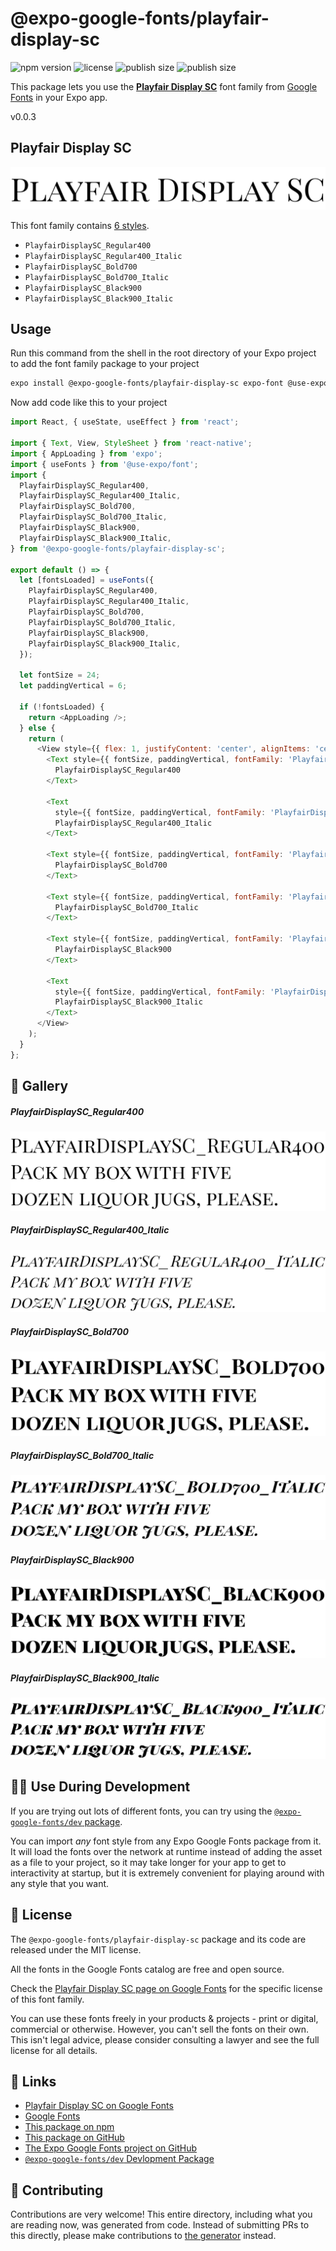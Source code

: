 # @expo-google-fonts/playfair-display-sc

![npm version](https://flat.badgen.net/npm/v/@expo-google-fonts/playfair-display-sc)
![license](https://flat.badgen.net/github/license/expo/google-fonts)
![publish size](https://flat.badgen.net/packagephobia/install/@expo-google-fonts/playfair-display-sc)
![publish size](https://flat.badgen.net/packagephobia/publish/@expo-google-fonts/playfair-display-sc)

This package lets you use the [**Playfair Display SC**](https://fonts.google.com/specimen/Playfair+Display+SC) font family from [Google Fonts](https://fonts.google.com/) in your Expo app.

v0.0.3

## Playfair Display SC

![Playfair Display SC](./font-family.png)

This font family contains [6 styles](#-gallery).

- `PlayfairDisplaySC_Regular400`
- `PlayfairDisplaySC_Regular400_Italic`
- `PlayfairDisplaySC_Bold700`
- `PlayfairDisplaySC_Bold700_Italic`
- `PlayfairDisplaySC_Black900`
- `PlayfairDisplaySC_Black900_Italic`

## Usage

Run this command from the shell in the root directory of your Expo project to add the font family package to your project
```sh
expo install @expo-google-fonts/playfair-display-sc expo-font @use-expo/font
```

Now add code like this to your project
```js
import React, { useState, useEffect } from 'react';

import { Text, View, StyleSheet } from 'react-native';
import { AppLoading } from 'expo';
import { useFonts } from '@use-expo/font';
import {
  PlayfairDisplaySC_Regular400,
  PlayfairDisplaySC_Regular400_Italic,
  PlayfairDisplaySC_Bold700,
  PlayfairDisplaySC_Bold700_Italic,
  PlayfairDisplaySC_Black900,
  PlayfairDisplaySC_Black900_Italic,
} from '@expo-google-fonts/playfair-display-sc';

export default () => {
  let [fontsLoaded] = useFonts({
    PlayfairDisplaySC_Regular400,
    PlayfairDisplaySC_Regular400_Italic,
    PlayfairDisplaySC_Bold700,
    PlayfairDisplaySC_Bold700_Italic,
    PlayfairDisplaySC_Black900,
    PlayfairDisplaySC_Black900_Italic,
  });

  let fontSize = 24;
  let paddingVertical = 6;

  if (!fontsLoaded) {
    return <AppLoading />;
  } else {
    return (
      <View style={{ flex: 1, justifyContent: 'center', alignItems: 'center' }}>
        <Text style={{ fontSize, paddingVertical, fontFamily: 'PlayfairDisplaySC_Regular400' }}>
          PlayfairDisplaySC_Regular400
        </Text>

        <Text
          style={{ fontSize, paddingVertical, fontFamily: 'PlayfairDisplaySC_Regular400_Italic' }}>
          PlayfairDisplaySC_Regular400_Italic
        </Text>

        <Text style={{ fontSize, paddingVertical, fontFamily: 'PlayfairDisplaySC_Bold700' }}>
          PlayfairDisplaySC_Bold700
        </Text>

        <Text style={{ fontSize, paddingVertical, fontFamily: 'PlayfairDisplaySC_Bold700_Italic' }}>
          PlayfairDisplaySC_Bold700_Italic
        </Text>

        <Text style={{ fontSize, paddingVertical, fontFamily: 'PlayfairDisplaySC_Black900' }}>
          PlayfairDisplaySC_Black900
        </Text>

        <Text
          style={{ fontSize, paddingVertical, fontFamily: 'PlayfairDisplaySC_Black900_Italic' }}>
          PlayfairDisplaySC_Black900_Italic
        </Text>
      </View>
    );
  }
};

```

## 🔡 Gallery

##### PlayfairDisplaySC_Regular400
![PlayfairDisplaySC_Regular400](./b4e28ec5aef07315383b9ec24d14cafd9f9e82652f0907ffa96bc78936a2bcf3.ttf.png)

##### PlayfairDisplaySC_Regular400_Italic
![PlayfairDisplaySC_Regular400_Italic](./fdba2100fec23dad94f0b77ea42bd7fe1e70cb13c977ff4097bee8f4a5d3deb2.ttf.png)

##### PlayfairDisplaySC_Bold700
![PlayfairDisplaySC_Bold700](./6e248f16fb366b22ece90b547726b0fa0844647d39802ca9bf4509e2c994973e.ttf.png)

##### PlayfairDisplaySC_Bold700_Italic
![PlayfairDisplaySC_Bold700_Italic](./40348910c72e109930f4b7b7beac71da6dbd2154ab6e19342f6403cfb39799b8.ttf.png)

##### PlayfairDisplaySC_Black900
![PlayfairDisplaySC_Black900](./76b7867b75532041e0acff80523482c84138383984e6e03047bbcdf82664edaf.ttf.png)

##### PlayfairDisplaySC_Black900_Italic
![PlayfairDisplaySC_Black900_Italic](./2bd6dd3db89e38a5d8e179e638978bc19492a6891d5a77a39f9391d18b2d35d7.ttf.png)


## 👩‍💻 Use During Development

If you are trying out lots of different fonts, you can try using the [`@expo-google-fonts/dev` package](https://github.com/expo/google-fonts/tree/master/font-packages/dev#readme).

You can import *any* font style from any Expo Google Fonts package from it. It will load the fonts
over the network at runtime instead of adding the asset as a file to your project, so it may take longer
for your app to get to interactivity at startup, but it is extremely convenient
for playing around with any style that you want.

## 📖 License

The `@expo-google-fonts/playfair-display-sc` package and its code are released under the MIT license.

All the fonts in the Google Fonts catalog are free and open source.

Check the [Playfair Display SC page on Google Fonts](https://fonts.google.com/specimen/Playfair+Display+SC) for the specific license of this font family.

You can use these fonts freely in your products & projects - print or digital, commercial or otherwise. However, you can't sell the fonts on their own. This isn't legal advice, please consider consulting a lawyer and see the full license for all details.

## 🔗 Links

- [Playfair Display SC on Google Fonts](https://fonts.google.com/specimen/Playfair+Display+SC)
- [Google Fonts](https://fonts.google.com/)
- [This package on npm](https://www.npmjs.com/package/@expo-google-fonts/playfair-display-sc)
- [This package on GitHub](https://github.com/expo/google-fonts/tree/master/font-packages/playfair-display-sc)
- [The Expo Google Fonts project on GitHub](https://github.com/expo/google-fonts)
- [`@expo-google-fonts/dev` Devlopment Package](https://github.com/expo/google-fonts/tree/master/font-packages/dev)


## 🤝 Contributing

Contributions are very welcome! This entire directory, including what you are reading now, was generated from code. Instead of submitting PRs to this directly, please make contributions to [the generator](https://github.com/expo/google-fonts/tree/master/packages/generator) instead.

